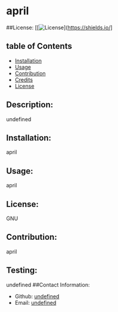 # april
  ##License:
  [[![License](https://img.shields.io/badge/license-GNU-blue.svg)](https://shields.io/]
  ## table of Contents
  - [Installation](#installation)
  - [Usage](#usage)
  - [Contribution](#contribution)
  - [Credits](#Credits)
  - [License](#License)
  
  ## Description:
  undefined
  ## Installation:
  april
  ## Usage:
  april
  ## License:
  GNU
  ## Contribution:
  april
  ## Testing:
  undefined
  ##Contact Information:
  - Github: [undefined](https://github.com/undefined)
  - Email: [undefined](mailto:user@example.com)
  
